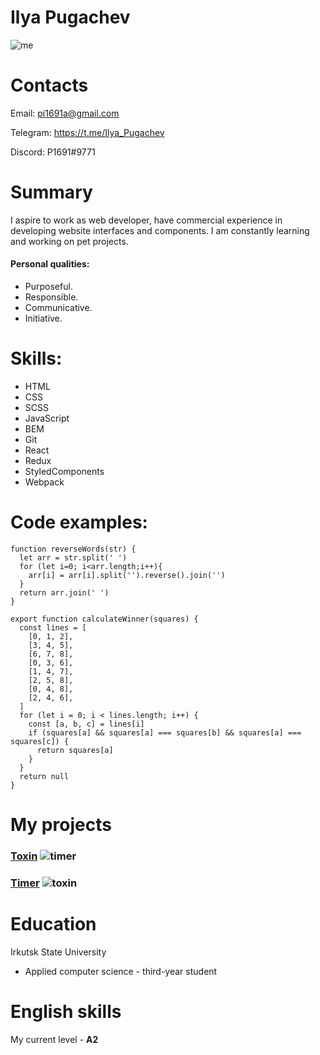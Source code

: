 # Ilya Pugachev
![me](https://sun9-22.userapi.com/impg/EuFxmrnOazp6iULvEV322CaIWBk4CCxJmZDa0A/fAoT9-bDtU0.jpg?size=443x444&quality=95&sign=8ed3dc7d23b399ad5dbf524655e69189&type=album)
# Contacts
Email: pi1691a@gmail.com

Telegram: https://t.me/Ilya_Pugachev

Discord: P1691#9771
# Summary
I aspire to work as web developer, have commercial experience in developing website interfaces and components. I am constantly learning and working on pet projects.


#### Personal qualities:
* Purposeful.
* Responsible.
* Communicative.
* Initiative.
# Skills:
* HTML
* CSS
* SCSS
* JavaScript
* BEM
* Git
* React
* Redux
* StyledComponents
* Webpack
# Code examples:
```
function reverseWords(str) { 
  let arr = str.split(' ')
  for (let i=0; i<arr.length;i++){
    arr[i] = arr[i].split('').reverse().join('')
  }
  return arr.join(' ')
}
```

```
export function calculateWinner(squares) {
  const lines = [
    [0, 1, 2],
    [3, 4, 5],
    [6, 7, 8],
    [0, 3, 6],
    [1, 4, 7],
    [2, 5, 8],
    [0, 4, 8],
    [2, 4, 6],
  ]
  for (let i = 0; i < lines.length; i++) {
    const [a, b, c] = lines[i]
    if (squares[a] && squares[a] === squares[b] && squares[a] === squares[c]) {
      return squares[a]
    }
  }
  return null
}
```
# My projects
### [Toxin](https://github.com/IPugachev/study-project-toxin) ![timer](https://sun9-64.userapi.com/impg/Kbr_flDIhTXEbLB2tQRGo2bXXxsWP2y_LzLFrg/KleiWZpCWKI.jpg?size=1280x654&quality=95&sign=621445554423121d6d94028525e813ff&type=album)

### [Timer](https://github.com/IPugachev/timer) ![toxin](https://sun9-54.userapi.com/impg/JpQqxg_ACRqGFoliYIteJyNDqaBw50puGnfmbg/NiO6YGyd8Ms.jpg?size=1280x646&quality=95&sign=d3bbc170d86fcf065d846fb54a274f7c&type=album)
# Education
Irkutsk State University
* Applied computer science - third-year student
# English skills
My current level - **A2**

